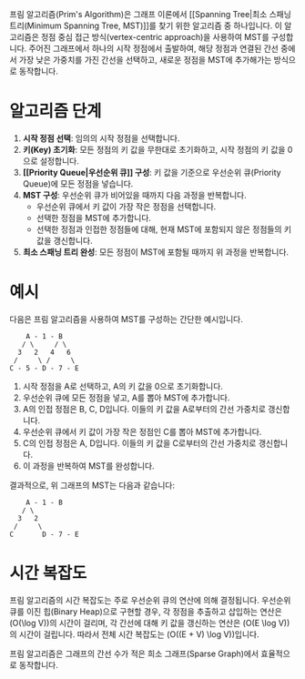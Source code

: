 프림 알고리즘(Prim's Algorithm)은 그래프 이론에서 [[Spanning Tree|최소 스패닝 트리(Minimum Spanning Tree, MST)]]를 찾기 위한 알고리즘 중 하나입니다. 이 알고리즘은 정점 중심 접근 방식(vertex-centric approach)을 사용하여 MST를 구성합니다. 주어진 그래프에서 하나의 시작 정점에서 출발하여, 해당 정점과 연결된 간선 중에서 가장 낮은 가중치를 가진 간선을 선택하고, 새로운 정점을 MST에 추가해가는 방식으로 동작합니다.
# 알고리즘 단계
1. **시작 정점 선택**: 임의의 시작 정점을 선택합니다.
2. **키(Key) 초기화**: 모든 정점의 키 값을 무한대로 초기화하고, 시작 정점의 키 값을 0으로 설정합니다.
3. **[[Priority Queue|우선순위 큐]] 구성**: 키 값을 기준으로 우선순위 큐(Priority Queue)에 모든 정점을 넣습니다.
4. **MST 구성**: 우선순위 큐가 비어있을 때까지 다음 과정을 반복합니다.
   - 우선순위 큐에서 키 값이 가장 작은 정점을 선택합니다.
   - 선택한 정점을 MST에 추가합니다.
   - 선택한 정점과 인접한 정점들에 대해, 현재 MST에 포함되지 않은 정점들의 키 값을 갱신합니다.
5. **최소 스패닝 트리 완성**: 모든 정점이 MST에 포함될 때까지 위 과정을 반복합니다.
# 예시
다음은 프림 알고리즘을 사용하여 MST를 구성하는 간단한 예시입니다.
```
    A - 1 - B
   / \     / \
  3   2   4   6
 /     \ /     \
C - 5 - D - 7 - E
```
1. 시작 정점을 A로 선택하고, A의 키 값을 0으로 초기화합니다.
2. 우선순위 큐에 모든 정점을 넣고, A를 뽑아 MST에 추가합니다.
3. A의 인접 정점은 B, C, D입니다. 이들의 키 값을 A로부터의 간선 가중치로 갱신합니다.
4. 우선순위 큐에서 키 값이 가장 작은 정점인 C를 뽑아 MST에 추가합니다.
5. C의 인접 정점은 A, D입니다. 이들의 키 값을 C로부터의 간선 가중치로 갱신합니다.
6. 이 과정을 반복하여 MST를 완성합니다.

결과적으로, 위 그래프의 MST는 다음과 같습니다:
```
    A - 1 - B
   / \   
  3   2   
 /     \
C       D - 7 - E
```
# 시간 복잡도
프림 알고리즘의 시간 복잡도는 주로 우선순위 큐의 연산에 의해 결정됩니다. 우선순위 큐를 이진 힙(Binary Heap)으로 구현할 경우, 각 정점을 추출하고 삽입하는 연산은 \(O(\log V)\)의 시간이 걸리며, 각 간선에 대해 키 값을 갱신하는 연산은 \(O(E \log V)\)의 시간이 걸립니다. 따라서 전체 시간 복잡도는 \(O((E + V) \log V)\)입니다.

프림 알고리즘은 그래프의 간선 수가 적은 희소 그래프(Sparse Graph)에서 효율적으로 동작합니다.